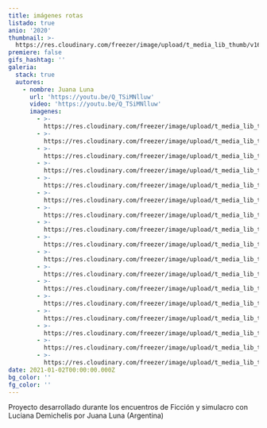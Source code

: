 ```yaml
---
title: imágenes rotas
listado: true
anio: '2020'
thumbnail: >-
  https://res.cloudinary.com/freezer/image/upload/t_media_lib_thumb/v1609590860/2021/13_lrsrvq.jpg
premiere: false
gifs_hashtag: ''
galeria:
  stack: true
  autores:
    - nombre: Juana Luna
      url: 'https://youtu.be/Q_TSiMNlluw'
      video: 'https://youtu.be/Q_TSiMNlluw'
      imagenes:
        - >-
          https://res.cloudinary.com/freezer/image/upload/t_media_lib_thumb/v1609590898/2021/1_vkoixp.jpg
        - >-
          https://res.cloudinary.com/freezer/image/upload/t_media_lib_thumb/v1609590903/2021/2_ljhrna.jpg
        - >-
          https://res.cloudinary.com/freezer/image/upload/t_media_lib_thumb/v1609590925/2021/3_jglvc6.jpg
        - >-
          https://res.cloudinary.com/freezer/image/upload/t_media_lib_thumb/v1609590916/2021/4_pek351.jpg
        - >-
          https://res.cloudinary.com/freezer/image/upload/t_media_lib_thumb/v1609590920/2021/5_ab1xvx.jpg
        - >-
          https://res.cloudinary.com/freezer/image/upload/t_media_lib_thumb/v1609590921/2021/6_zhmxp4.jpg
        - >-
          https://res.cloudinary.com/freezer/image/upload/t_media_lib_thumb/v1609590906/2021/7_fuomn8.jpg
        - >-
          https://res.cloudinary.com/freezer/image/upload/t_media_lib_thumb/v1609590908/2021/8_ehzu1d.jpg
        - >-
          https://res.cloudinary.com/freezer/image/upload/t_media_lib_thumb/v1609590903/2021/9_ndnfq8.jpg
        - >-
          https://res.cloudinary.com/freezer/image/upload/t_media_lib_thumb/v1609590925/2021/10_edpfqs.jpg
        - >-
          https://res.cloudinary.com/freezer/image/upload/t_media_lib_thumb/v1609590855/2021/12_yv8kqw.jpg
        - >-
          https://res.cloudinary.com/freezer/image/upload/t_media_lib_thumb/v1609590860/2021/13_lrsrvq.jpg
        - >-
          https://res.cloudinary.com/freezer/image/upload/t_media_lib_thumb/v1609590925/2021/14_eey2z0.jpg
        - >-
          https://res.cloudinary.com/freezer/image/upload/t_media_lib_thumb/v1609590928/2021/15_anqu2d.jpg
        - >-
          https://res.cloudinary.com/freezer/image/upload/t_media_lib_thumb/v1609590902/2021/16_os8lcl.jpg
        - >-
          https://res.cloudinary.com/freezer/image/upload/t_media_lib_thumb/v1609590833/2021/17_yu7hyn.jpg
        - >-
          https://res.cloudinary.com/freezer/image/upload/t_media_lib_thumb/v1609590925/2021/18_wmjnje.jpg
date: 2021-01-02T00:00:00.000Z
bg_color: ''
fg_color: ''
---
```


Proyecto desarrollado durante los encuentros de Ficción y simulacro con Luciana Demichelis por Juana Luna (Argentina)


